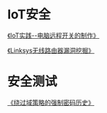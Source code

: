 # IoT安全
[《IoT实践--电脑远程开关的制作》](iot/minisw/README.md)

[《Linksys无线路由器漏洞挖掘》](iot/linksys/linksys.md)

# 安全测试
[《绕过域策略的强制密码历史》](pentest/powershell/ecp.md)